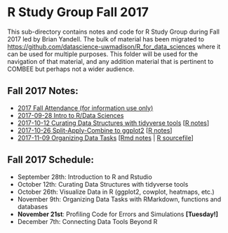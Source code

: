 # R Study Group Fall 2017

This sub-directory contains notes and code for R Study Group during Fall 2017 led by Brian Yandell. The bulk of material has been migrated to <https://github.com/datascience-uwmadison/R_for_data_sciences>
where it can be used for multiple purposes. This folder will be used for the navigation of that material, and any addition material that is pertinent to COMBEE but perhaps not a wider audience.

## Fall 2017 Notes:

- [2017 Fall Attendance (for information use only)](https://docs.google.com/spreadsheets/d/1JupVleXdS1lj_h1N2x4TfLVjgQfU_LPrw2OHZvXXgAs)
- [2017-09-28 Intro to R/Data Sciences](2017_09_28_RSG.md)
- [2017-10-12 Curating Data Structures with tidyverse tools](2017_10_12_RSG.md)
[[R notes](2017_10_12_notes.R)]
- [2017-10-26 Split-Apply-Combine to ggplot2](2017_10_29_RSG.md)
[[R notes](2017_10_26_notes.R)]
- [2017-11-09 Organizing Data Tasks](2017_11_09_RSG.md) [[Rmd notes](2017_11_09_notes.Rmd) | [R sourcefile](2017_11_09_sourcefile.R)]

## Fall 2017 Schedule:

- September 28th: Introduction to R and Rstudio
- October 12th: Curating Data Structures with tidyverse tools
- October 26th: Visualize Data in R (ggplot2, cowplot, heatmaps, etc.)
- November 9th: Organizing Data Tasks with RMarkdown, functions and databases
- **November 21st**: Profiling Code for Errors and Simulations **[Tuesday!]**
- December 7th: Connecting Data Tools Beyond R
